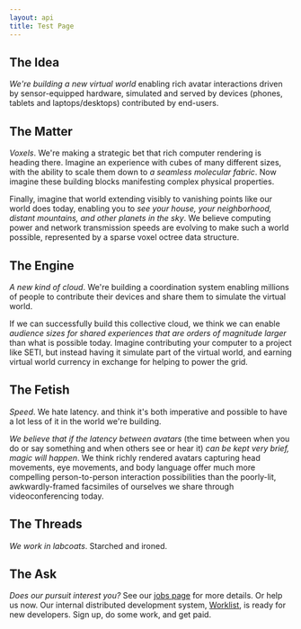 ```yaml
---
layout: api
title: Test Page
---
```


## The Idea

_We're building a new virtual world_ enabling rich
avatar interactions driven by sensor-equipped
hardware, simulated and served by devices (phones,
tablets and laptops/desktops) contributed by
end-users.

## The Matter

_Voxels_. We're making a strategic bet that rich computer
rendering is heading there. Imagine an experience
with cubes of many different sizes, with the ability to
scale them down to _a seamless molecular fabric_. Now
imagine these building blocks manifesting complex
physical properties.

Finally, imagine that world extending visibly to
vanishing points like our world does today, enabling
you to _see your house, your neighborhood, distant
mountains, and other planets in the sky_. We
believe computing power and network transmission
speeds are evolving to make such a world possible,
represented by a sparse voxel octree data structure.


## The Engine

_A new kind of cloud_. We're building a coordination
system enabling millions of people to contribute their
devices and share them to simulate the virtual world.

If we can successfully build this collective cloud,
we think we can enable _audience sizes for shared
experiences that are orders of magnitude larger_
than what is possible today. Imagine contributing your
computer to a project like SETI, but instead having it
simulate part of the virtual world, and earning virtual
world currency in exchange for helping to power the
grid.


## The Fetish

_Speed_. We hate latency. and think it's both
imperative and possible to have a lot less of it in
the world we're building.            

_We believe that if the latency between avatars_
(the time between when you do or say something
and when others see or hear it) _can be kept
very brief, magic will happen_. We think richly
rendered avatars capturing head movements,
eye movements, and body language offer much
more compelling person-to-person interaction
possibilities than the poorly-lit, awkwardly-framed
facsimiles of ourselves we share through
videoconferencing today.

## The Threads

_We work in labcoats_. Starched and ironed.

## The Ask

_Does our pursuit interest you?_ See our 
[jobs page](./jobs "High Fidelity jobs") for more
details. Or help us now. Our internal distributed development system, 
[Worklist](https://worklist.net/), is
ready for new developers. Sign up, do some work, and get paid.